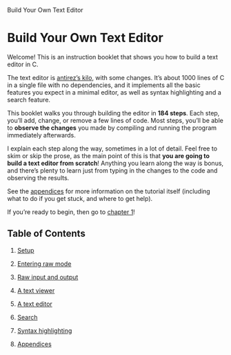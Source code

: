 Build Your Own Text Editor

# Build Your Own Text Editor

Welcome! This is an instruction booklet that shows you how to build a text editor in C.

The text editor is [antirez’s kilo](http://antirez.com/news/108), with some changes. It’s about 1000 lines of C in a single file with no dependencies, and it implements all the basic features you expect in a minimal editor, as well as syntax highlighting and a search feature.

This booklet walks you through building the editor in **184 steps**. Each step, you’ll add, change, or remove a few lines of code. Most steps, you’ll be able to **observe the changes** you made by compiling and running the program immediately afterwards.

I explain each step along the way, sometimes in a lot of detail. Feel free to skim or skip the prose, as the main point of this is that **you are going to build a text editor from scratch**! Anything you learn along the way is bonus, and there’s plenty to learn just from typing in the changes to the code and observing the results.

See the [appendices](http://viewsourcecode.org/snaptoken/kilo/08.appendices.html) for more information on the tutorial itself (including what to do if you get stuck, and where to get help).

If you’re ready to begin, then go to [chapter 1](http://viewsourcecode.org/snaptoken/kilo/01.setup.html)!

## Table of Contents

1. [Setup](http://viewsourcecode.org/snaptoken/kilo/01.setup.html)

2. [Entering raw mode](http://viewsourcecode.org/snaptoken/kilo/02.enteringRawMode.html)

3. [Raw input and output](http://viewsourcecode.org/snaptoken/kilo/03.rawInputAndOutput.html)

4. [A text viewer](http://viewsourcecode.org/snaptoken/kilo/04.aTextViewer.html)

5. [A text editor](http://viewsourcecode.org/snaptoken/kilo/05.aTextEditor.html)

6. [Search](http://viewsourcecode.org/snaptoken/kilo/06.search.html)

7. [Syntax highlighting](http://viewsourcecode.org/snaptoken/kilo/07.syntaxHighlighting.html)

8. [Appendices](http://viewsourcecode.org/snaptoken/kilo/08.appendices.html)